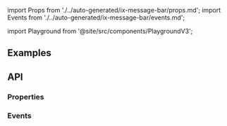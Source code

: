import Props from './../auto-generated/ix-message-bar/props.md';
import Events from './../auto-generated/ix-message-bar/events.md';

import Playground from '@site/src/components/PlaygroundV3';

## Examples

<Playground
  name="message-bar" 
  height="14rem"
  examplesByName>
</Playground>

## API

### Properties

<Props />

### Events

<Events />

